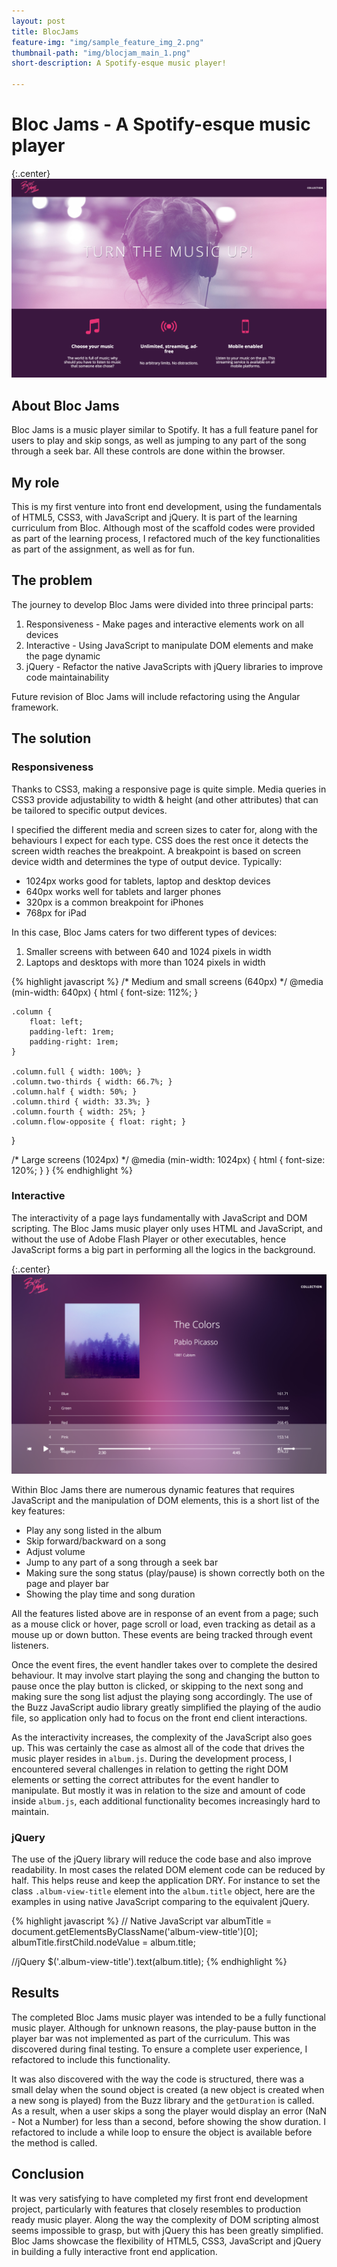 ```yaml
---
layout: post
title: BlocJams
feature-img: "img/sample_feature_img_2.png"
thumbnail-path: "img/blocjam_main_1.png"
short-description: A Spotify-esque music player!

---
```

# Bloc Jams - A Spotify-esque music player

{:.center}
![BlocJam Landing Page](../img/blocjam_main_1.png)

## About Bloc Jams
Bloc Jams is a music player similar to Spotify. It has a full feature panel for users to play and skip songs, as well as jumping to any part of the song through a seek bar. All these controls are done within the browser.

## My role
This is my first venture into front end development, using the fundamentals of HTML5, CSS3, with JavaScript and jQuery. It is part of the learning curriculum from Bloc. Although most of the scaffold codes were provided as part of the learning process, I refactored much of the key functionalities as part of the assignment, as well as for fun.

## The problem
The journey to develop Bloc Jams were divided into three principal parts: 

  1. Responsiveness - Make pages and interactive elements work on all devices
  2. Interactive - Using JavaScript to manipulate DOM elements and make the page dynamic
  3. jQuery - Refactor the native JavaScripts with jQuery libraries to improve code maintainability

Future revision of Bloc Jams will include refactoring using the Angular framework.

## The solution
### Responsiveness
Thanks to CSS3, making a responsive page is quite simple. Media queries in CSS3 provide adjustability to width & height (and other attributes) that can be tailored to specific output devices. 

I specified the different media and screen sizes to cater for, along with the behaviours I expect for each type. CSS does the rest once it detects the screen width reaches the breakpoint. A breakpoint is based on screen device width and determines the type of output device. Typically:
  * 1024px works good for tablets, laptop and desktop devices
  * 640px works well for tablets and larger phones
  * 320px is a common breakpoint for iPhones
  * 768px for iPad

In this case, Bloc Jams caters for two different types of devices:
  1. Smaller screens with between 640 and 1024 pixels in width
  2. Laptops and desktops with more than 1024 pixels in width

{% highlight javascript %}
/* Medium and small screens (640px) */
@media (min-width: 640px) {
	html { font-size: 112%; }
	
	.column {
		float: left;
		padding-left: 1rem;
		padding-right: 1rem;
	}

	.column.full { width: 100%; }
	.column.two-thirds { width: 66.7%; }
	.column.half { width: 50%; }
	.column.third { width: 33.3%; }
	.column.fourth { width: 25%; }
	.column.flow-opposite { float: right; }
	
}

/* Large screens (1024px) */
@media (min-width: 1024px) {
	html { font-size: 120%; }
}
{% endhighlight %}

### Interactive
The interactivity of a page lays fundamentally with JavaScript and DOM scripting. The Bloc Jams music player only uses HTML and JavaScript, and without the use of Adobe Flash Player or other executables, hence JavaScript forms a big part in performing all the logics in the background.

{:.center}
![BlocJam Music Player](../img/blocjam_player_1.png)

Within Bloc Jams there are numerous dynamic features that requires JavaScript and the manipulation of DOM elements, this is a short list of the key features:
  * Play any song listed in the album
  * Skip forward/backward on a song
  * Adjust volume
  * Jump to any part of a song through a seek bar
  * Making sure the song status (play/pause) is shown correctly both on the page and player bar
  * Showing the play time and song duration

All the features listed above are in response of an event from a page; such as a mouse click or hover, page scroll or load, even tracking as detail as a mouse up or down button. These events are being tracked through event listeners.

Once the event fires, the event handler takes over to complete the desired behaviour. It may involve start playing the song and changing the button to pause once the play button is clicked, or skipping to the next song and making sure the song list adjust the playing song accordingly. The use of the Buzz JavaScript audio library greatly simplified the playing of the audio file, so application only had to focus on the front end client interactions.

As the interactivity increases, the complexity of the JavaScript also goes up. This was certainly the case as almost all of the code that drives the music player resides in `album.js`. During the development process, I encountered several challenges in relation to getting the right DOM elements or setting the correct attributes for the event handler to manipulate. But mostly it was in relation to the size and amount of code inside `album.js`, each additional functionality becomes increasingly hard to maintain. 

### jQuery
The use of the jQuery library will reduce the code base and also improve readability. In most cases the related DOM element code can be reduced by half. This helps reuse and keep the application DRY. For instance to set the class  `.album-view-title` element into the `album.title` object, here are the examples in using native JavaScript comparing to the equivalent jQuery.

{% highlight javascript %}
// Native JavaScript
var albumTitle = document.getElementsByClassName('album-view-title')[0];
albumTitle.firstChild.nodeValue = album.title;

//jQuery
$('.album-view-title').text(album.title);
{% endhighlight %}

## Results
The completed Bloc Jams music player was intended to be a fully functional music player. Although for unknown reasons, the play-pause button in the player bar was not implemented as part of the curriculum. This was discovered during final testing. To ensure a complete user experience, I refactored to include this functionality.

It was also discovered with the way the code is structured, there was a small delay when the sound object is created (a new object is created when a new song is played) from the Buzz library and the `getDuration` is called. As a result, when a user skips a song the player would display an error (NaN - Not a Number) for less than a second, before showing the show duration. I refactored to include a while loop to ensure the object is available before the method is called.

## Conclusion
It was very satisfying to have completed my first front end development project, particularly with features that closely resembles to production ready music player. Along the way the complexity of DOM scripting almost seems impossible to grasp, but with jQuery this has been greatly simplified. Bloc Jams showcase the flexibility of HTML5, CSS3, JavaScript and jQuery in building a fully interactive front end application.